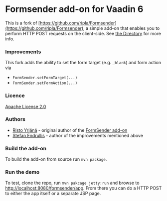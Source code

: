 # Formsender add-on for Vaadin 6

This is a fork of [https://github.com/ripla/Formsender](https://github.com/ripla/Formsender), a simple add-on that enables you to perform HTTP POST requests on the client-side.  See [the Directory](http://vaadin.com/addon/formsender) for more info.

### Improvements

This fork adds the ability to set the form target (e.g. `_blank`) and form action via
* `FormSender.setFormTarget(...)`
* `FormSender.setFormAction(...)`

### Licence

[Apache License 2.0](http://www.apache.org/licenses/LICENSE-2.0)

### Authors

* [Risto Yrjänä](https://github.com/ripla) - original author of the [FormSender add-on](https://github.com/ripla/Formsender)
* [Stefan Endrullis](https://github.com/xylo) - author of the improvements mentioned above

### Build the add-on

To build the add-on from source run `mvn package`.

### Run the demo

To test, clone the repo, run `mvn pakcage jetty:run` and browse to [http://localhost:8080/formsender/app](http://localhost:8080/formsender/app). From there you can do a HTTP POST to either the app itself or a separate JSP page.
